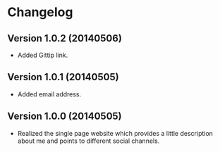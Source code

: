 # Changelog

## Version 1.0.2 (20140506)

- Added Gittip link.

## Version 1.0.1 (20140505)

- Added email address.

## Version 1.0.0 (20140505)

- Realized the single page website which provides a little description about me and points to different social channels.